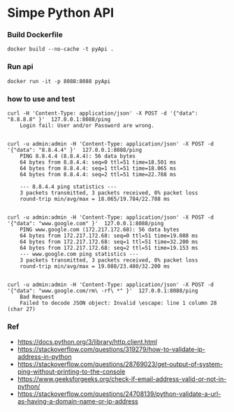 # Simpe Python API


### Build Dockerfile
	docker build --no-cache -t pyApi .

### Run api
	docker run -it -p 8088:8088 pyApi


### how to use and test
	curl -H 'Content-Type: application/json' -X POST -d '{"data": "8.8.8.8" }'  127.0.0.1:8088/ping
		Login fail: User and/or Password are wrong.


	curl -u admin:admin -H 'Content-Type: application/json' -X POST -d '{"data": "8.8.4.4" }'  127.0.0.1:8088/ping
		PING 8.8.4.4 (8.8.4.4): 56 data bytes
		64 bytes from 8.8.4.4: seq=0 ttl=51 time=18.501 ms
		64 bytes from 8.8.4.4: seq=1 ttl=51 time=18.065 ms
		64 bytes from 8.8.4.4: seq=2 ttl=51 time=22.788 ms

		--- 8.8.4.4 ping statistics ---
		3 packets transmitted, 3 packets received, 0% packet loss
		round-trip min/avg/max = 18.065/19.784/22.788 ms


	curl -u admin:admin -H 'Content-Type: application/json' -X POST -d '{"data": "www.google.com" }'  127.0.0.1:8088/ping
		PING www.google.com (172.217.172.68): 56 data bytes
		64 bytes from 172.217.172.68: seq=0 ttl=51 time=19.088 ms
		64 bytes from 172.217.172.68: seq=1 ttl=51 time=32.200 ms
		64 bytes from 172.217.172.68: seq=2 ttl=51 time=19.153 ms
		--- www.google.com ping statistics ---
		3 packets transmitted, 3 packets received, 0% packet loss
		round-trip min/avg/max = 19.088/23.480/32.200 ms


	curl -u admin:admin -H 'Content-Type: application/json' -X POST -d '{"data": "www.google.com/rm\ -rf\ *" }'  127.0.0.1:8088/ping
		Bad Request
		Failed to decode JSON object: Invalid \escape: line 1 column 28 (char 27)





### Ref
- https://docs.python.org/3/library/http.client.html
- https://stackoverflow.com/questions/319279/how-to-validate-ip-address-in-python
- https://stackoverflow.com/questions/28769023/get-output-of-system-ping-without-printing-to-the-console
- https://www.geeksforgeeks.org/check-if-email-address-valid-or-not-in-python/
- https://stackoverflow.com/questions/24708139/python-validate-a-url-as-having-a-domain-name-or-ip-address